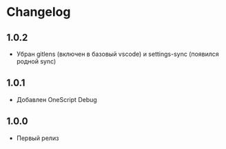 # Changelog

## 1.0.2

* Убран gitlens (включен в базовый vscode) и settings-sync (появился родной sync)

## 1.0.1

* Добавлен OneScript Debug

## 1.0.0

* Первый релиз
